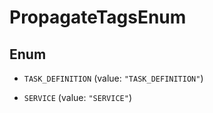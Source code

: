 

# PropagateTagsEnum

## Enum


* `TASK_DEFINITION` (value: `"TASK_DEFINITION"`)

* `SERVICE` (value: `"SERVICE"`)



